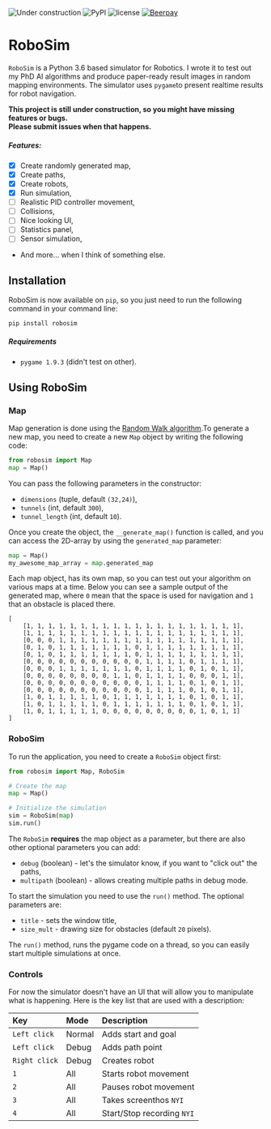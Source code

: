 ![Under construction](https://img.shields.io/badge/stage-under%20construction-blue.svg)
![PyPI](https://img.shields.io/pypi/v/robosim.svg)
![license](https://img.shields.io/github/license/lukzmu/robosim.svg)
[![Beerpay](https://beerpay.io/lukzmu/robosim/badge.svg?style=flat)](https://beerpay.io/lukzmu/robosim)

# RoboSim

`RoboSim` is a Python 3.6 based simulator for Robotics. I wrote it to test out my PhD AI algorithms and produce paper-ready result images in random mapping environments. The simulator uses `pygame`to present realtime results for robot navigation.

**This project is still under construction, so you might have missing features or bugs.<br/> Please submit issues when that happens.**

##### Features:

- [x] Create randomly generated map,
- [x] Create paths,
- [x] Create robots,
- [x] Run simulation,
- [ ] Realistic PID controller movement,
- [ ] Collisions,
- [ ] Nice looking UI,
- [ ] Statistics panel,
- [ ] Sensor simulation,
- And more... when I think of something else.

## Installation

RoboSim is now available on `pip`, so you just need to run the following command in your command line:

```
pip install robosim
```

##### Requirements

- `pygame 1.9.3` (didn't test on other).


## Using RoboSim

### Map

Map generation is done using the [Random Walk algorithm](https://en.wikipedia.org/wiki/Random_walk).To generate a new map, you need to create a new `Map` object by writing the following code:

```python
from robosim import Map
map = Map()
```

You can pass the following parameters in the constructor:

- `dimensions` (tuple, default `(32,24)`),
- `tunnels` (int, default `300`),
- `tunnel_length` (int, default `10`).

Once you create the object, the `__generate_map()` function is called, and you can access the 2D-array by using the `generated_map` parameter:

```python
map = Map()
my_awesome_map_array = map.generated_map
```

Each map object, has its own map, so you can test out your algorithm on various maps at a time. Below you can see a sample output of the generated map, where `0` mean that the space is used for navigation and `1` that an obstacle is placed there.

```
[
    [1, 1, 1, 1, 1, 1, 1, 1, 1, 1, 1, 1, 1, 1, 1, 1, 1, 1, 1, 1], 
    [1, 1, 1, 1, 1, 1, 1, 1, 1, 1, 1, 1, 1, 1, 1, 1, 1, 1, 1, 1], 
    [0, 0, 0, 1, 1, 1, 1, 1, 1, 1, 1, 1, 1, 1, 1, 1, 1, 1, 1, 1], 
    [0, 1, 0, 1, 1, 1, 1, 1, 1, 1, 0, 1, 1, 1, 1, 1, 1, 1, 1, 1], 
    [0, 1, 0, 1, 1, 1, 1, 1, 1, 1, 0, 1, 1, 1, 1, 1, 1, 1, 1, 1], 
    [0, 0, 0, 0, 0, 0, 0, 0, 0, 0, 0, 1, 1, 1, 1, 0, 1, 1, 1, 1], 
    [0, 0, 0, 1, 1, 1, 1, 1, 1, 1, 0, 1, 1, 1, 1, 0, 1, 0, 1, 1], 
    [0, 0, 0, 0, 0, 0, 0, 0, 1, 1, 0, 1, 1, 1, 1, 0, 0, 0, 1, 1], 
    [0, 0, 0, 0, 0, 0, 0, 0, 0, 0, 0, 1, 1, 1, 1, 0, 1, 0, 1, 1], 
    [0, 0, 0, 0, 0, 0, 0, 0, 0, 0, 0, 1, 1, 1, 1, 0, 1, 0, 1, 1], 
    [1, 0, 1, 1, 1, 1, 1, 0, 1, 1, 1, 1, 1, 1, 1, 0, 1, 0, 1, 1], 
    [1, 0, 1, 1, 1, 1, 1, 0, 1, 1, 1, 1, 1, 1, 1, 0, 1, 0, 1, 1], 
    [1, 0, 1, 1, 1, 1, 1, 0, 0, 0, 0, 0, 0, 0, 0, 0, 1, 0, 1, 1]
]
```

### RoboSim

To run the application, you need to create a `RoboSim` object first:

```python
from robosim import Map, RoboSim

# Create the map
map = Map()

# Initialize the simulation
sim = RoboSim(map)
sim.run()
```

The `RoboSim` **requires** the map object as a parameter, but there are also other optional parameters you can add:

- `debug` (boolean) - let's the simulator know, if you want to "click out" the paths,
- `multipath` (boolean) - allows creating multiple paths in debug mode.

To start the simulation you need to use the `run()` method. The optional parameters are:

- `title` - sets the window title,
- `size_mult` - drawing size for obstacles (default `20` pixels).

The `run()` method, runs the pygame code on a thread, so you can easily start multiple simulations at once.

### Controls

For now  the simulator doesn't have an UI that will allow you to manipulate what is happening. Here is the key list that are used with a description:

| Key | Mode | Description |
| :-- | :-- | :-- |
| `Left click` | Normal | Adds start and goal |
| `Left click` | Debug | Adds path point |
| `Right click` | Debug | Creates robot |
| `1` | All | Starts robot movement |
| `2` | All | Pauses robot movement |
| `3` | All | Takes screenthos `NYI` |
| `4` | All | Start/Stop recording `NYI` |

